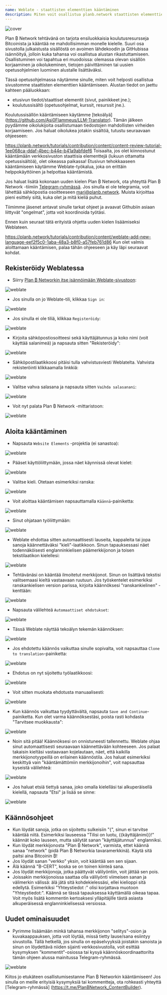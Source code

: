 ```yaml
---
name: Weblate - staattisten elementtien kääntäminen
description: Miten voit osallistua planb.network staattisten elementtien kääntämiseen?
---
```

![cover](assets/cover.webp)

Plan ₿ Network tehtävänä on tarjota ensiluokkaisia koulutusresursseja Bitcoinista ja kääntää ne mahdollisimman monelle kielelle. Suuri osa sivustolla julkaistusta sisällöstä on avoimen lähdekoodin ja GitHubissa isännöityä, jolloin kuka tahansa voi osallistua alustan rikastuttamiseen. Osallistuminen voi tapahtua eri muodoissa: olemassa olevan sisällön korjaaminen ja oikolukeminen, tietojen päivittäminen tai uusien opetusohjelmien luominen alustalle lisättäväksi.

Tässä opetusohjelmassa näytämme sinulle, miten voit helposti osallistua sivustomme staattisten elementtien kääntämiseen. Alustan tiedot on jaettu kahteen pääluokkaan:


- etusivun tiedot/staattiset elementit (sivut, painikkeet jne.);
- koulutussisältö (opetusohjelmat, kurssit, resurssit jne.).

Koulutussisällön kääntämiseen käytämme [tekoälyä] (https://github.com/Asi0Flammeus/LLM-Translator). Tämän jälkeen pyydämme oikolukijoita osallistumaan tiedostojen mahdollisten virheiden korjaamiseen. Jos haluat oikolukea jotakin sisältöä, tutustu seuraavaan ohjeeseen:

https://planb.network/tutorials/contribution/content/content-review-tutorial-1ee068ca-ddaf-4bec-b44e-b41a9abfdef6
Toisaalta, jos olet kiinnostunut kääntämään verkkosivuston staattisia elementtejä (lukuun ottamatta opetussisältöä), olet oikeassa paikassa! Etusivun tehokkaaseen kääntämiseen käytämme Weblate-työkalua, joka on erittäin helppokäyttöinen ja helpottaa kääntämistä.

Jos haluat lisätä kokonaan uuden kielen Plan ₿ Network, ota yhteyttä Plan ₿ Network -tiimiin [Telegram-ryhmässä](https://t.me/PlanBNetwork_ContentBuilder). Jos sinulla ei ole telegramia, voit lähettää sähköpostia osoitteeseen mari@planb.network. Muista kirjoittaa pieni esittely siitä, kuka olet ja mitä kieliä puhut.

Tiimimme jäsenet antavat sinulle tarkat ohjeet ja avaavat Githubiin asiaan liittyvät "ongelmat", jotta voit koordinoida työtäsi.

Ennen kuin seuraat tätä erityistä ohjetta uuden kielen lisäämiseksi Weblateen.

https://planb.network/tutorials/contribution/content/weblate-add-new-language-eef2f5c0-1aba-48a3-b8f0-a57feb761d86
Kun olet valmis aloittamaan kääntämisen, palaa tähän ohjeeseen ja käy läpi seuraavat kohdat.

## Rekisteröidy Weblatessa


- Siirry [Plan ₿ Networkin itse isännöimään Weblate-sivustoon](https://weblate.planb.network/):

![weblate](assets/01.webp)


- Jos sinulla on jo Weblate-tili, klikkaa `Sign in`:

![weblate](assets/02.webp)


- Jos sinulla ei ole tiliä, klikkaa `Registeröidy`:

![weblate](assets/03.webp)


- Kirjoita sähköpostiosoitteesi sekä käyttäjätunnus ja koko nimi (voit käyttää salanimeä) ja napsauta sitten "Rekisteröidy":

![weblate](assets/04.webp)


- Sähköpostilaatikkoosi pitäisi tulla vahvistusviesti Weblatelta. Vahvista rekisteröinti klikkaamalla linkkiä:

![weblate](assets/05.webp)


- Valitse vahva salasana ja napsauta sitten `Vaihda salasanani`:

![weblate](assets/06.webp)


- Voit nyt palata Plan ₿ Network -mittaristoon:

![weblate](assets/07.webp)

## Aloita kääntäminen


- Napsauta `Website Elements` -projektia (ei sanastoa):

![weblate](assets/08.webp)


- Pääset käyttöliittymään, jossa näet käynnissä olevat kielet:

![weblate](assets/09.webp)


- Valitse kieli. Otetaan esimerkiksi ranska:

![weblate](assets/10.webp)


- Voit aloittaa kääntämisen napsauttamalla `Käännä`-painiketta:

![weblate](assets/11.webp)


- Sinut ohjataan työliittymään:

![weblate](assets/12.webp)


- Weblate ehdottaa sitten automaattisesti lauseita, kappaleita tai jopa sanoja käännettäväksi "kieli"-laatikkoon. Sinun tapauksessasi näet todennäköisesti englanninkielisen päämerkkijonon ja toisen tekstilaatikon kielellesi:

![weblate](assets/13.webp)


- Tehtävänäsi on kääntää ilmoitetut merkkijonot. Sinun on lisättävä tekstisi valitsemaasi kieltä vastaavaan ruutuun. Jos työskentelet esimerkiksi ranskankielisen version parissa, kirjoita käännöksesi "ranskankielinen" -kenttään:

![weblate](assets/14.webp)


- Napsauta välilehteä `Automaattiset ehdotukset`:

![weblate](assets/15.webp)


- Tässä Weblate näyttää tekoälyn tekemän käännöksen:

![weblate](assets/16.webp)


- Jos ehdotettu käännös vaikuttaa sinulle sopivalta, voit napsauttaa `Clone to translation`-painiketta:

![weblate](assets/17.webp)


- Ehdotus on nyt sijoitettu työlaatikkoosi:

![weblate](assets/18.webp)


- Voit sitten muokata ehdotusta manuaalisesti:

![weblate](assets/19.webp)


- Kun käännös vaikuttaa tyydyttävältä, napsauta `Save and Continue`-painiketta. Kun olet varma käännöksestäsi, poista rasti kohdasta "Tarvitsee muokkausta":

![weblate](assets/20.webp)


- Noin sitä pitää! Käännöksesi on onnistuneesti tallennettu. Weblate ohjaa sinut automaattisesti seuraavaan käännettävään kohteeseen. Jos palaat takaisin kieltäsi vastaavaan kojelautaan, näet, että kaikilla merkkijonotyypeillä on erilainen käännöstila. Jos haluat esimerkiksi keskittyä vain "kääntämättömiin merkkijonoihin", voit napsauttaa kyseistä välilehteä:

![weblate](assets/21.webp)


- Jos haluat etsiä tiettyä sanaa, joko omalla kielelläsi tai alkuperäisellä kielellä, napsauta "Etsi" ja lisää se sinne:

![weblate](assets/22.webp)

## Käännösohjeet


- Kun löydät sanoja, jotka on sijoitettu sulkeisiin "{", sinun ei tarvitse kääntää niitä. Esimerkiksi lauseessa "Tilisi on luotu, {{käyttäjänimi}}!" käännät koko lauseen, mutta säilytät sanan "käyttäjätunnus" englanniksi.
- Kun löydät merkkijonosta "Plan ₿ Network", varmista, ettet käännä sanaa "network" (pidä Plan ₿ Networkia tavaramerkkinä). Käytä sitä paitsi aina Bitcoinin ₿!
- Jos löydät sanan "verkko" yksin, voit kääntää sen sen sijaan.
- Älä käännä "B-CERT", koska se on toinen kiinteä sana.
- Jos löydät merkkijonoja, jotka päättyvät välilyöntiin, voit jättää sen pois.
- Joissakin merkkijonoissa saattaa olla välilyönti viimeisen sanan ja välimerkin välissä: älä jätä sitä kohdekielessäsi, ellei kielioppi sitä edellytä. Esimerkiksi "Yhteystiedot :" olisi korjattava muotoon "Yhteystiedot:". Käännä se tässä tapauksessa käyttämällä oikeaa tapaa. Voit myös lisätä kommentin kertoaksesi ylläpitäjille tästä asiasta alkuperäisessä englanninkielisessä versiossa.

## Uudet ominaisuudet


- Pyrimme lisäämään minkä tahansa merkkijonon "selitys"-osion ja kuvakaappauksen, jotta voit löytää, missä tietty lause/sana esiintyy sivustolla. Tällä hetkellä, jos sinulla on epäselvyyksiä joistakin sanoista ja sinun on löydettävä niiden sijainti verkkosivustolla, voit esittää kysymyksen "kommentit"-osiossa tai kysyä käännöskoordinaattorilta tämän ohjeen alussa mainitussa Telegram-ryhmässä.

![weblate](assets/23.webp)

Kiitos jo etukäteen osallistumisestanne Plan ₿ Networkin kääntämiseen! Jos sinulla on meille erityisiä kysymyksiä tai kommentteja, ota rohkeasti yhteyttä [Telegram-ryhmässä] (https://t.me/PlanBNetwork_ContentBuilder).
